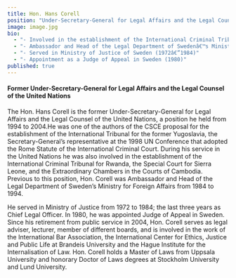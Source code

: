 ```yaml
---
title: Hon. Hans Corell
position: "Under-Secretary-General for Legal Affairs and the Legal Counsel of the United Nations (1994-2004)"
image: image.jpg
bio: 
  - "- Involved in the establishment of the International Criminal Tribunal for the former Yugoslavia and Rwanda, the Special Court for Sierra Leone, the Extraordinary Chambers in the Court of Cambodia, and the International Criminal Court"
  - "- Ambassador and Head of the Legal Department of Swedenâ€™s Ministry for Foreign Affairs (1984â€”1994)"
  - "- Served in Ministry of Justice of Sweden (1972â€”1984)"
  - "- Appointment as a Judge of Appeal in Sweden (1980)"
published: true
---
```


#### Former Under-Secretary-General for Legal Affairs and the Legal Counsel of the United Nations
The Hon. Hans Corell is the former Under-Secretary-General for Legal Affairs and the Legal Counsel of the United Nations, a position he held from 1994 to 2004.He was one of the authors of the CSCE proposal for the establishment of the International Tribunal for the former Yugoslavia, the Secretary-General’s representative at the 1998 UN Conference that adopted the Rome Statute of the International Criminal Court. During his service in the United Nations he was also involved in the establishment of the International Criminal Tribunal for Rwanda,  the Special Court for Sierra Leone, and the Extraordinary Chambers in the Courts of Cambodia. Previous to this position, Hon. Corell was Ambassador and Head of the Legal Department of Sweden’s Ministry for Foreign Affairs from 1984 to 1994. 

He  served in Ministry of Justice from 1972 to 1984; the last three years as Chief Legal Officer. In 1980, he was appointed Judge of Appeal in Sweden. Since his retirement from public service in 2004, Hon. Corell serves as legal adviser, lecturer, member of different boards, and is involved in the work of the International Bar Association, the International Center for Ethics, Justice and Public Life at Brandeis University and the Hague Institute for the Internalisation of Law. Hon. Corell holds a Master of Laws from Uppsala University and honorary Doctor of Laws degrees at Stockholm University and Lund University.
